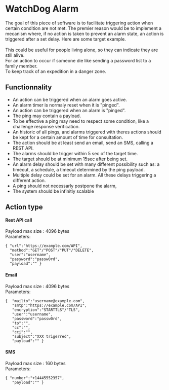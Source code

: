 # WatchDog Alarm
The goal of this piece of software is to facilitate triggering action when certain condition are not met. The premier reason would be to implement a mecanism where, if no action is taken to prevent an alarm state, an action is triggered after a set delay. 
Here are some target example.\
\
This could be useful for people living alone, so they can indicate they are still alive.\
For an action to occur if someone die like sending a password list to a family member.\
To keep track of an expedition in a danger zone.

## Functionnality
- An action can be triggered when an alarm goes active.
- An alarm timer is normaly reset when it is "pinged".
- An action can be triggered when an alarm is "pinged".
- The ping may contain a payload.
- To be effective a ping may need to respect some condition, like a challenge response verification.
- An historic of all pings, and alarms triggered with theres actions should be kept for a certain amount of time for consultation.
- The action should be at least send an email, send an SMS, calling a REST API. 
- The alarms should be trigger within 5 sec of the target time.
- The target should be at minimum 15sec after being set.
- An alarm delay should be set with many different possibility such as: a timeout, a schedule, a timeout determined by the ping payload.
- Multiple delay could be set for an alarm. All these delays triggering a different action.
- A ping should not necessarly postpone the alarm,
- The system should be infinitly scalable

## Action type

#### Rest API call
Payload max size : 4096 bytes\
Parameters:
```
{ "url":"https://example.com/API",
  "method":"GET"/"POST"/"PUT"/"DELETE",
  "user":"username",
  "password":"passw0rd",
  "payload":"" }
```


#### Email
Payload max size : 4096 bytes\
Parameters:
```
{  "mailto":"username@example.com",
   "smtp":"https://example.com/API",
   "encryption":"STARTTLS"/"TLS",
   "user":"username",
   "password":"passw0rd",
   "to":"",
   "cc":"",
   "cci":"",
   "subject":"XXX trigerred",
   "payload":"" } 
```


#### SMS
Payload max size : 160 bytes\
Parameters:
```
{ "number":"+14445552357",
   "payload":"" } 
```
